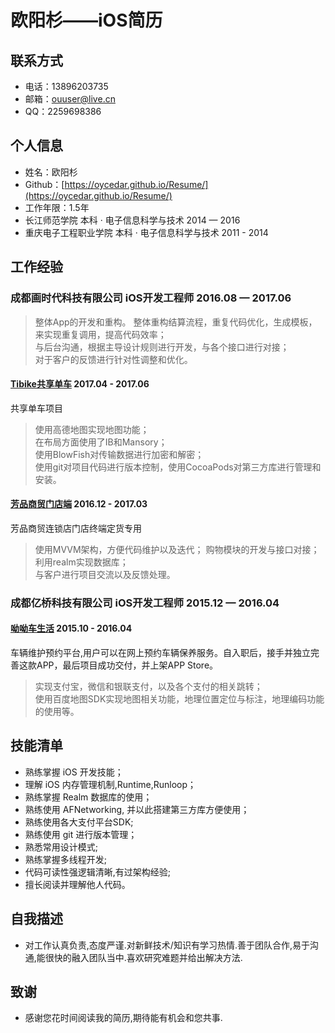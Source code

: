# 欧阳杉——iOS简历

## 联系方式
* 电话：13896203735
* 邮箱：ouuser@live.cn
* QQ：2259698386
 
## 个人信息
* 姓名：欧阳杉	
* Github：[https://oycedar.github.io/Resume/](https://oycedar.github.io/Resume/)
* 工作年限：1.5年
* 长江师范学院           本科 · 电子信息科学与技术    2014 — 2016
* 重庆电子工程职业学院    本科 · 电子信息科学与技术    2011 - 2014

## 工作经验
### 成都画时代科技有限公司  iOS开发工程师   2016.08 — 2017.06

>整体App的开发和重构。 整体重构结算流程，重复代码优化，生成模板，来实现重复调用，提高代码效率；  
>与后台沟通，根据主导设计规则进行开发，与各个接口进行对接；  
>对于客户的反馈进行针对性调整和优化。  

#### [Tibike共享单车](https://itunes.apple.com/cn/app/tibike/id1221822385?l=zh&ls=1&mt=8)  2017.04 - 2017.06

共享单车项目

>使用高德地图实现地图功能；  
>在布局方面使用了IB和Mansory；  
>使用BlowFish对传输数据进行加密和解密；  
>使用git对项目代码进行版本控制，使用CocoaPods对第三方库进行管理和安装。  

#### [芳品商贸门店端](https://itunes.apple.com/cn/app/%E8%8A%B3%E5%93%81%E5%95%86%E8%B4%B8%E9%97%A8%E5%BA%97%E7%AB%AF/id1197963132?l=zh&ls=1&mt=8)  2016.12 - 2017.03

芳品商贸连锁店门店终端定货专用  

>使用MVVM架构，方便代码维护以及迭代；
>购物模块的开发与接口对接；   
>利用realm实现数据库；   
>与客户进行项目交流以及反馈处理。  


### 成都亿桥科技有限公司	  iOS开发工程师   2015.12 — 2016.04

#### [呦呦车生活](https://itunes.apple.com/app/id1073407938)  2015.10 - 2016.04
车辆维护预约平台,用户可以在网上预约车辆保养服务。自入职后，接手并独立完善这款APP，最后项目成功交付，并上架APP Store。
>实现支付宝，微信和银联支付，以及各个支付的相关跳转；  
>使用百度地图SDK实现地图相关功能，地理位置定位与标注，地理编码功能的使用等。  

## 技能清单

* 熟练掌握 iOS 开发技能；
* 理解 iOS 内存管理机制,Runtime,Runloop；
* 熟练掌握 Realm 数据库的使用；
* 熟练使用 AFNetworking, 并以此搭建第三方库方便使用；
* 熟练使用各大支付平台SDK;
* 熟练使用 git 进行版本管理；
* 熟悉常用设计模式;
* 熟练掌握多线程开发;
* 代码可读性强逻辑清晰,有过架构经验;
* 擅长阅读并理解他人代码。

## 自我描述

* 对工作认真负责,态度严谨.对新鲜技术/知识有学习热情.善于团队合作,易于沟通,能很快的融入团队当中.喜欢研究难题并给出解决方法.

## 致谢

* 感谢您花时间阅读我的简历,期待能有机会和您共事.